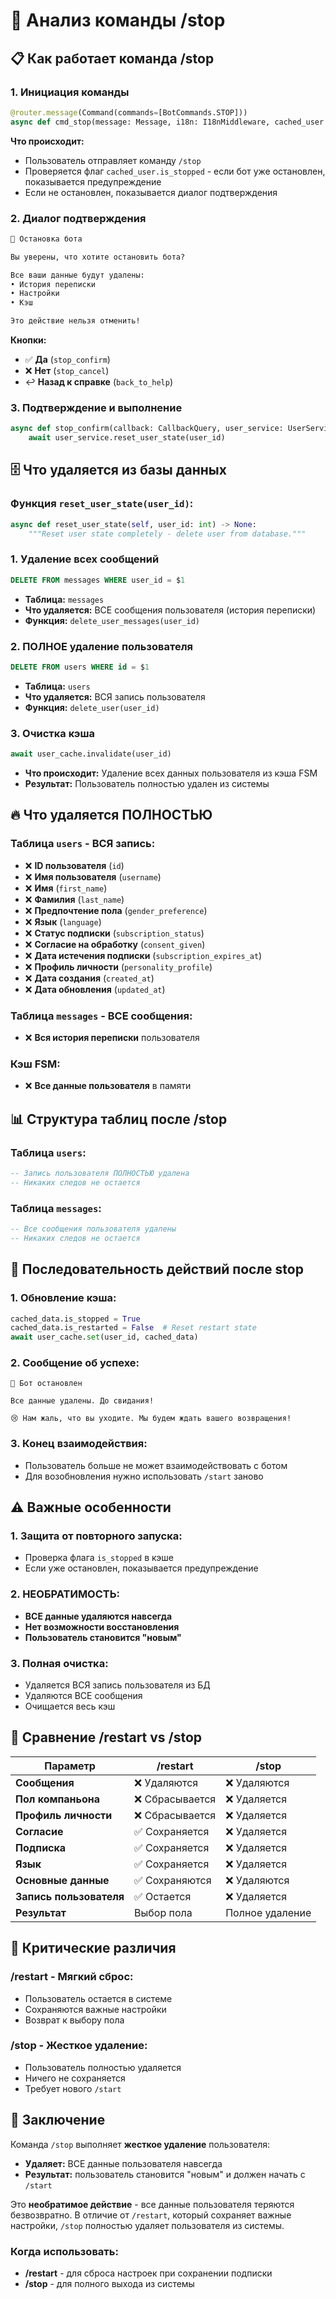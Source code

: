# 🛑 Анализ команды /stop

## 📋 Как работает команда /stop

### 1. **Инициация команды**
```python
@router.message(Command(commands=[BotCommands.STOP]))
async def cmd_stop(message: Message, i18n: I18nMiddleware, cached_user: UserCacheData = None):
```

**Что происходит:**
- Пользователь отправляет команду `/stop`
- Проверяется флаг `cached_user.is_stopped` - если бот уже остановлен, показывается предупреждение
- Если не остановлен, показывается диалог подтверждения

### 2. **Диалог подтверждения**
```html
🛑 Остановка бота

Вы уверены, что хотите остановить бота?

Все ваши данные будут удалены:
• История переписки
• Настройки
• Кэш

Это действие нельзя отменить!
```

**Кнопки:**
- ✅ **Да** (`stop_confirm`)
- ❌ **Нет** (`stop_cancel`)
- ↩️ **Назад к справке** (`back_to_help`)

### 3. **Подтверждение и выполнение**
```python
async def stop_confirm(callback: CallbackQuery, user_service: UserService, i18n: I18nMiddleware):
    await user_service.reset_user_state(user_id)
```

## 🗄️ Что удаляется из базы данных

### **Функция `reset_user_state(user_id)`:**
```python
async def reset_user_state(self, user_id: int) -> None:
    """Reset user state completely - delete user from database."""
```

### **1. Удаление всех сообщений**
```sql
DELETE FROM messages WHERE user_id = $1
```
- **Таблица:** `messages`
- **Что удаляется:** ВСЕ сообщения пользователя (история переписки)
- **Функция:** `delete_user_messages(user_id)`

### **2. ПОЛНОЕ удаление пользователя**
```sql
DELETE FROM users WHERE id = $1
```
- **Таблица:** `users`
- **Что удаляется:** ВСЯ запись пользователя
- **Функция:** `delete_user(user_id)`

### **3. Очистка кэша**
```python
await user_cache.invalidate(user_id)
```
- **Что происходит:** Удаление всех данных пользователя из кэша FSM
- **Результат:** Пользователь полностью удален из системы

## 🔥 Что удаляется ПОЛНОСТЬЮ

### **Таблица `users` - ВСЯ запись:**
- ❌ **ID пользователя** (`id`)
- ❌ **Имя пользователя** (`username`)
- ❌ **Имя** (`first_name`)
- ❌ **Фамилия** (`last_name`)
- ❌ **Предпочтение пола** (`gender_preference`)
- ❌ **Язык** (`language`)
- ❌ **Статус подписки** (`subscription_status`)
- ❌ **Согласие на обработку** (`consent_given`)
- ❌ **Дата истечения подписки** (`subscription_expires_at`)
- ❌ **Профиль личности** (`personality_profile`)
- ❌ **Дата создания** (`created_at`)
- ❌ **Дата обновления** (`updated_at`)

### **Таблица `messages` - ВСЕ сообщения:**
- ❌ **Вся история переписки** пользователя

### **Кэш FSM:**
- ❌ **Все данные пользователя** в памяти

## 📊 Структура таблиц после /stop

### **Таблица `users`:**
```sql
-- Запись пользователя ПОЛНОСТЬЮ удалена
-- Никаких следов не остается
```

### **Таблица `messages`:**
```sql
-- Все сообщения пользователя удалены
-- Никаких следов не остается
```

## 🎯 Последовательность действий после stop

### **1. Обновление кэша:**
```python
cached_data.is_stopped = True
cached_data.is_restarted = False  # Reset restart state
await user_cache.set(user_id, cached_data)
```

### **2. Сообщение об успехе:**
```
👋 Бот остановлен

Все данные удалены. До свидания!

😢 Нам жаль, что вы уходите. Мы будем ждать вашего возвращения!
```

### **3. Конец взаимодействия:**
- Пользователь больше не может взаимодействовать с ботом
- Для возобновления нужно использовать `/start` заново

## ⚠️ Важные особенности

### **1. Защита от повторного запуска:**
- Проверка флага `is_stopped` в кэше
- Если уже остановлен, показывается предупреждение

### **2. НЕОБРАТИМОСТЬ:**
- **ВСЕ данные удаляются навсегда**
- **Нет возможности восстановления**
- **Пользователь становится "новым"**

### **3. Полная очистка:**
- Удаляется ВСЯ запись пользователя из БД
- Удаляются ВСЕ сообщения
- Очищается весь кэш

## 🔄 Сравнение /restart vs /stop

| Параметр | /restart | /stop |
|----------|----------|-------|
| **Сообщения** | ❌ Удаляются | ❌ Удаляются |
| **Пол компаньона** | ❌ Сбрасывается | ❌ Удаляется |
| **Профиль личности** | ❌ Сбрасывается | ❌ Удаляется |
| **Согласие** | ✅ Сохраняется | ❌ Удаляется |
| **Подписка** | ✅ Сохраняется | ❌ Удаляется |
| **Язык** | ✅ Сохраняется | ❌ Удаляется |
| **Основные данные** | ✅ Сохраняются | ❌ Удаляются |
| **Запись пользователя** | ✅ Остается | ❌ Удаляется |
| **Результат** | Выбор пола | Полное удаление |

## 🚨 Критические различия

### **/restart - Мягкий сброс:**
- Пользователь остается в системе
- Сохраняются важные настройки
- Возврат к выбору пола

### **/stop - Жесткое удаление:**
- Пользователь полностью удаляется
- Ничего не сохраняется
- Требует нового `/start`

## 📝 Заключение

Команда `/stop` выполняет **жесткое удаление** пользователя:
- **Удаляет:** ВСЕ данные пользователя навсегда
- **Результат:** пользователь становится "новым" и должен начать с `/start`

Это **необратимое действие** - все данные пользователя теряются безвозвратно. В отличие от `/restart`, который сохраняет важные настройки, `/stop` полностью удаляет пользователя из системы.

### **Когда использовать:**
- **/restart** - для сброса настроек при сохранении подписки
- **/stop** - для полного выхода из системы
